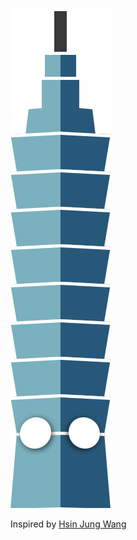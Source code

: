 ![Taipei 101](/public/demo.png)

Inspired by [Hsin Jung Wang](https://codepen.io/hsin-jung-wang/pen/rNaKVbB)
